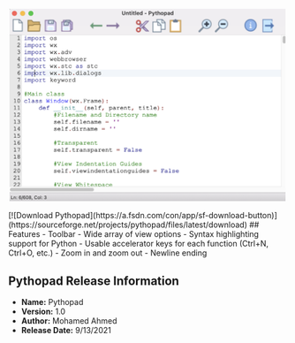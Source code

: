 <p align="center">
  <a href="https://maltarawy.github.io/pythopad/" target="_blank">
    <img src="mac-ss.png" width = "500" alt="Screenshot"/>
  </a>
</p>
[![Download Pythopad](https://a.fsdn.com/con/app/sf-download-button)](https://sourceforge.net/projects/pythopad/files/latest/download)
## Features
- Toolbar
- Wide array of view options
- Syntax highlighting support for Python
- Usable accelerator keys for each function (Ctrl+N, Ctrl+O, etc.)
- Zoom in and zoom out
- Newline ending

## Pythopad Release Information
- **Name:** Pythopad
- **Version:** 1.0
- **Author:** Mohamed Ahmed
- **Release Date:** 9/13/2021
